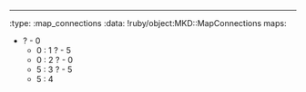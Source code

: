 ---
:type: :map_connections
:data: !ruby/object:MKD::MapConnections
  maps:
  - ? - 0
      - 0
    : 1
    ? - 5
      - 0
    : 2
    ? - 0
      - 5
    : 3
    ? - 5
      - 5
    : 4
